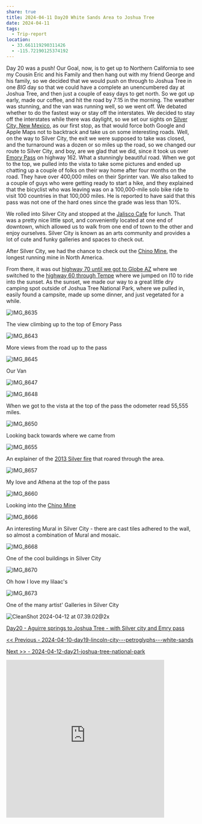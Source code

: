 ```yaml
---
share: true
title: 2024-04-11 Day20 White Sands Area to Joshua Tree
date: 2024-04-11
tags:
  - Trip-report
location:
  - 33.661119290311426
  - -115.72190125374192
---
```



Day 20 was a push!   Our Goal, now, is to get up to Northern California to see my Cousin Eric and his Family and then hang out with my friend George and his family, so we decided that we would push on through to Joshua Tree in one _BIG_ day so that we could have a complete an unencumbered day at Joshua Tree, and then just a couple of easy days to get north.   So we got up early, made our coffee, and hit the road by 7:15 in the morning.   The weather was stunning, and the van was running well, so we went off.   We debated whether to do the fastest way or stay off the interstates.   We decided to stay off the interstates while there was daylight, so we set our sights on [Silver City, New Mexico](https://www.townofsilvercity.org), as our first stop, as that would force both Google and Apple Maps not to backtrack and take us on some interesting roads.   Well, on the way to Silver City, the exit we were supposed to take was closed, and the turnaround was a dozen or so miles up the road, so we changed our route to Silver City, and boy, are we glad that we did, since it took us over [Emory Pass](https://www.fs.usda.gov/recarea/gila/recarea/?recid=82313) on highway 162. What a stunningly beautiful road.   When we got to the top, we pulled into the vista to take some pictures and ended up chatting up a couple of folks on their way home after four months on the road.   They have over 400,000 miles on their Sprinter van.  We also talked to a couple of guys who were getting ready to start a hike, and they explained that the bicyclist who was leaving was on a 100,000-mile solo bike ride to visit 100 countries in that 100,000 miles.   He is reported to have said that this pass was not one of the hard ones since the grade was less than 10%.

We rolled into Silver City and stopped at the [Jalisco Cafe](https://www.zmenu.com/the-jalisco-cafe-silver-city-online-menu/) for lunch.  That was a pretty nice little spot, and conveniently located at one end of downtown, which allowed us to walk from one end of town to the other and enjoy ourselves.  Silver City is known as an arts community and provides a lot of cute and funky galleries and spaces to check out.

After Silver City, we had the chance to check out the [Chino Mine](https://en.wikipedia.org/wiki/Chino_Mine), the longest running mine in North America.

From there, it was out [highway 70 until we got to Globe AZ](https://en.wikipedia.org/wiki/U.S._Route_70_in_Arizona)  where we switched to the [highway 60 through Tempe](https://azdot.gov/adot-blog/road-trip-arizonas-piece-us-60-original-transcontinental-highway)  where we jumped on I10 to ride into the sunset.    As the sunset, we made our way to a great little dry camping spot outside of Joshua Tree National Park, where we pulled in, easily found a campsite, made up some dinner, and just vegetated for a while.


![IMG_8635](../attachments/IMG_8635.jpeg)

The view climbing up to the top of Emory Pass

![IMG_8643](../attachments/IMG_8643.jpeg)

More views from the road up to the pass

![IMG_8645](../attachments/IMG_8645.jpeg)

Our Van

![IMG_8647](../attachments/IMG_8647.jpeg)

![IMG_8648](../attachments/IMG_8648.jpeg)

When we got to the vista at the top of the pass the odometer read 55,555 miles.

![IMG_8650](../attachments/IMG_8650.jpeg)

Looking back towards where we came from

![IMG_8655](../attachments/IMG_8655.jpeg)

An explainer of the [2013 Silver fire](https://en.wikipedia.org/wiki/Silver_Fire) that roared through the area.

![IMG_8657](../attachments/IMG_8657.jpeg)

My love and Athena at the top of the pass

![IMG_8660](../attachments/IMG_8660.jpeg)

Looking into the [Chino Mine](https://en.wikipedia.org/wiki/Chino_Mine) 

![IMG_8666](../attachments/IMG_8666.jpeg)

An interesting Mural in Silver City - there are cast tiles adhered to the wall, so almost a combination of Mural and mosaic.

![IMG_8668](../attachments/IMG_8668.jpeg)

One of the cool buildings in Silver City

![IMG_8670](../attachments/IMG_8670.jpeg)

Oh how I love my lilaac's

![IMG_8673](../attachments/IMG_8673.jpeg)

One of the many artist' Galleries in Silver City

![CleanShot 2024-04-12 at 07.39.02@2x](../attachments/CleanShot%202024-04-12%20at%2007.39.02@2x.png)

[Day20 - Aguirre springs to Joshua Tree - with Silver city and Emry pass ](https://www.gaiagps.com/public/rsb0cQBRRZZhnWw68FObobE1/)

[<< Previous - 2024-04-10-day19-lincoln-city---petroglyphs---white-sands](./2024-04-10-day19-lincoln-city---petroglyphs---white-sands.md)

[Next >> - 2024-04-12-day21-joshua-tree-national-park](./2024-04-12-day21-joshua-tree-national-park.md)


<iframe src="https://www.gaiagps.com/public/rsb0cQBRRZZhnWw68FObobE1/?embed=True" style="border:none; overflow-y: hidden; background-color:white; min-width: 320px; max-width:420px; width:100%; height: 420px;" seamless />

